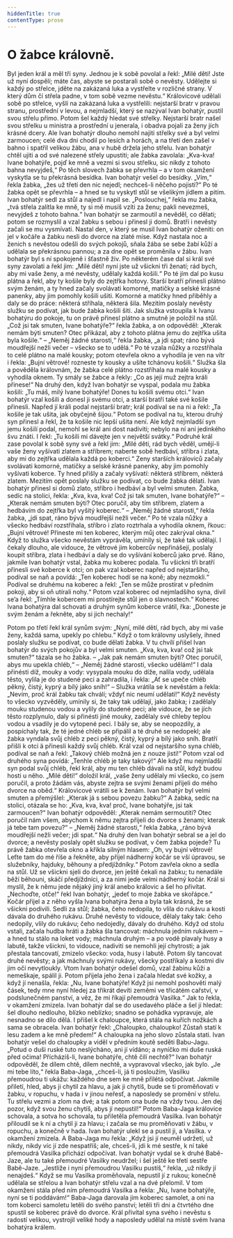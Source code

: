 ```yaml
---
hiddenTitle: true
contentType: prose
---
```


# O žabce královně.

Byl jeden král a měl tři syny. Jednou je k sobě povolal a řekl: „Milé děti! Jste už nyní dospělí; máte čas, abyste se postarali sobě o nevěsty. Udělejte si každý po střelce, jděte na zakázaná luka a vystřelte v rozličné strany. V který dům čí střela padne, v tom sobě vezme nevěstu.“ Královicové udělali sobě po střelce, vyšlí na zakázaná luka a vystřelili: nejstarší bratr v pravou stranu, prostřední v levou, a nejmladší, který se nazýval Ivan bohatýr, pustil svou střelu přímo. Potom šel každý hledat své střelky. Nejstarší bratr našel svou střelku u ministra a prostřední u jenerala, i obadva pojali za ženy jích krásné dcery. Ale Ivan bohatýr dlouho nemohl najiti střelky své a byl velmi zarmoucen; celé dva dni chodil po lesích a horách, a na třetí den zašel v bahno i spatřil velikou žábu, ana v hubě držela jeho střelu. Ivan bohatýr chtěl ujiti a od své nalezené střely upustiti; ale žabka zavolala: „Kva-kva! Ivane bohatýře, pojď ke mně a vezmi si svou střelku, sic nikdy z tohoto bahna nevyjdeš,“ Po těch slovech žabka se převrhla – a v tom okamžení vyskytla se tu překrásná besídka. Ivan bohatýr vešel do besídky. „Vím,“ řekla žabka, „žes už třetí den nic nejedl; nechceš-li něčeho pojisti?“ Po té žabka opět se převrhla – a hned se tu vyskytl stůl se všelikým jídlem a pitím. Ivan bohatýr sedl za stůl a najedl i napil se. „Poslouchej,“ řekla mu žabka, „tvá střela zalítla ke mně, ty si mě musíš vzíti za ženu; pakli nevezmeš, nevyjdeš z tohoto bahna.“ Ivan bohatýr se zarmoutil a nevěděl, co dělati; potom se rozmyslil a vzal žabku s sebou i přinesl ji domů. Bratří i nevěsty začali se mu vysmívati. Nastal den, v který se musil Ivan bohatýr oženiti: on jel v kočáře a žabku nesli do dvorce na zlaté míse. Když nastala noc a ženich s nevěstou odešli do svých pokojů, sňala žába se sebe žabí kůží a udělala se překrásnou pannou; a za dne opět se proměnila v žábu. Ivan bohatýr byl s ní spokojeně i šťastně živ. Po některém čase dal si král své syny zavolati a řekl jim: „Milé dětí! nyní jste už všickni tři ženatí; rád bych, aby mi vaše ženy, a mé nevěsty, udělaly každá košili.“ Po té jím dal po kusu plátna a řekl, aby ty košile byly do zejtřka hotovy. Starší bratří přinesli plátno svým ženám, a ty hned začaly svolávati komorné, matičky a selské krásné panenky, aby jim pomohly košili ušiti. Komorné a matičky hned přiběhly a daly se do práce: některá stříhala, některá šila. Mezitím poslaly nevěsty služku se podívat, jak bude žabka košili šiti. Jak služka vstoupila k Ivanu bohatýru do pokoje, tu on právě přinesl plátno a smutně je položil na stůl. „Což jsi tak smuten, Ivane bohatýře?“ řekla žabka, a on odpověděl: „Kterak nemám býti smuten? Otec přikázal, aby z tohoto plátna jemu do zejtřka ušita byla košile.“ – „Neměj žádné starosti,“ řekla žabka, „a jdi spat; ráno bývá moudřejší nežli večer – všecko se to udělá.“ Po té vzala nůžky a rozstříhala to celé plátno na malé kousky; potom otevřela okno a vyhodila je ven na vítr i řekla: „Bujní větrové! rozneste ty kousky a ušíte tchánovu košili.“ Služka šla a pověděla královnám, že žabka celé plátno rozstříhala na malé kousky a vyhodila oknem. Ty smály se žabce a řekly: „Co as její muž zejtra králi přinese!“ Na druhý den, když Ivan bohatýr se vyspal, podala mu žabka košili: „Tu máš, milý Ivane bohatýře! Dones tu košili svému otci.“ Ivan bohatýr vzal košili a donesl ji svému otci, a starší bratří také své košile přinesli. Napřed jí králi podal nejstarší bratr; král podíval se na ni a řekl: „Ta košile je tak ušita, jak obyčejně šijou.“ Potom se podíval na tu, kterou druhý syn přinesl a řekl, že ta košile nic lepší ušita není. Ale když nejmladší syn jemu košilí podal, nemohl se král ani dost nadiviti; nebylo na ní ani jedinkého švu znáti. I řekl: „Tu košili mi dávejte jen v největší svátky.“ Podruhé král zase povolal k sobě syny své a řekl jim: „Milé děti, rád bych věděl, umějí-li vaše ženy vyšívati zlatem a stříbrem; naberte sobě hedbáví, stříbra i zlata, aby mi do zejtřka udělala každá po koberci.“ Zeny starších královiců začaly svolávati komorné, matičky a selské krásné panenky, aby jim pomohly vyšívati koberce. Ty hned přišly a začaly vyšívatí: některá stříbrem, některá zlatem. Mezitím opět poslaly služku se podívat, co bude žabka dělati. Ivan bohatýr přinesl si domů zlato, stříbro i hedbáví a byl velmi smuten. Žabka, sedíc na stolici, řekla: „Kva, kva, kva! Což jsi tak smuten, Ivane bohatýře?“ – „Kterak nemám smuten býti? Otec poručil, aby tím stříbrem, zlatem a hedbávím do zejtřka byl vyšitý koberec.“ – „Neměj žádné starosti,“ řekla žabka, „jdi spat, ráno bývá moudřejší nežli večer.“ Po té vzala nůžky a všecko hedbáví rozstříhala, stříbro i zlato roztrhala a vyhodila oknem, řkouc: „Bujní větrové! Přineste mi ten koberec, kterým můj otec zakrýval okna.“ Když to služka všecko nevěstám vyprávěla, umínily si, že také tak udělají. I čekaly dlouho, ale vidouce, že větrové jim kobercův nepřinášejí, poslaly koupit stříbra, zlata i hedbáví a daly se do vyšívání koberců jako prvé. Ráno, jakmile Ivan bohatýr vstal, žabka mu koberec podala. Tu všickni tři bratří přinesli své koberce k otci; on pak vzal koberec napřed od nejstaršího, podíval se naň a povídá: „Ten koberec hodí se na koně; aby nezmokli.“ Podíval se druhému na koberec a řekl: „Ten se může prostírat v předním pokoji, aby si oň utírali nohy.“ Potom vzal koberec od nejmladšího syna, divil se’a řekl: „Tímhle kobercem mi prostírejte stůl jen o slavnostech.“ Koberec Ivana bohatýra dal schovati a druhým synům koberce vrátil, řka: „Doneste je svým ženám a řekněte, aby si jich nechaly!“

Potom po třetí řekl král synům svým: „Nyní, milé dětí, rád bych, aby mi vaše ženy, každá sama, upekly po chlebu.“ Když o tom královny uslyšely, ihned poslaly služku se podívat, co bude dělati žabka. V tu chvílí přišel Ivan bohatýr do svých pokojův a byl velmi smuten. „Kva, kva, kva! což jsi tak smuten?“ tázala se ho žabka. – „Jak pak nemám smuten býti? Otec poručil, abys mu upekla chléb,“ – „Neměj žádné starosti, všecko udělám!“ I dala přinésti díž, mouky a vody: vysypala mouku do díže, nalila vody, udělala těsto, vylila je do studené peci a zahradila, i řekla: „Ať se upeče chléb pěkný, čistý, kyprý a bílý jako sníh!“ – Služka vrátila se k nevěstám a řekla: „Nevím, proč král žabku tak chválí; vždyť nic neumí udělati!“ Když nevěsty to všecko vyzvěděly, umínily si, že taky tak udělají, jako žabka; i zadělaly mouku studenou vodou a vylily do studené peci; ale vidouce, že se jích těsto rozplynulo, daly si přinésti jiné mouky, zadělaly své chleby teplou vodou a vsadily je do vytopené peci. I bály se, aby se neopozdily, a pospíchaly tak, že té jedné chléb se připálil a té druhé se nedopekl; ale žabka vyndala svůj chléb z peci pěkný, čistý, kyprý a bílý jako sníh. Bratří přišli k otci ä přinesli každý svůj chléb. Král vzal od nejstaršího syna chléb, podíval se naň a řekl: „Takový chléb možná jen z nouze jisti!“ Potom vzal od druhého syna povídá: „Tenhle chléb je taky takový!“ Ale když mu nejmladší syn podal svůj chléb, řekl král, aby mu ten chléb dávali na stůl, když budou hosti u něho. „Milé děti!“ doložil král, „vaše ženy udělaly mi všecko, co jsem poručil, a proto žádám vás, abyste zejtra se svými ženami přijeli do mého dvorce na oběd.“ Královicové vrátili se k ženám. Ivan bohatýr byl velmi smuten a přemýšlel: „Kterak já s sebou povezu žabku?“ A žabka, sedíc na stolici, otázala se ho: „Kva, kva, kva! proč, Ivane bohatýře, jsi tak zarmoucen?“ Ivan bohatýr odpověděl: „Kterak nemám sermoutiti? Otec poručil nám všem, abychom k němu zejtra přijeli do dvorce s ženami; kterak já tebe tam povezu?“ – „Neměj žádné starosti,“ řekla žabka, „ráno bývá moudřejší nežli večer; jdi spat.“ Na druhý den Ivan bohatýr sebral se a jel do dvorce; a nevěsty poslaly opět služku se podívat, v čem žabka pojede? Tu právě žabka otevřela okno a křikla silným hlasem: „Oh, vy bujní větrové! Leťte tam do mé říše a řekněte, aby přijel nádherný kočár se vší úpravou, se služebníky, hajduky, běhouny a předjíždníky.“ Potom zavřela okno a sedla na stůl. Už se všickni sjeli do dvorce, jen ještě čekali na žabku; tu nenadále běží běhouni, skáčí předjíždníci, a za nimi jede velmi nádherný kočár. Král si myslil, že k němu jede nějaký jiný král anebo královic a šel ho přivítat. „Nechoďte, otče!“ řekl Ivan bohatýr, „jedeť to moje žabka ve skořápce.“ Kočár přijel a z něho vyšla Ivana bohatýra žena a byla tak krásná, že se všickni podivili. Sedli za stůl; žabka, čeho nedopila, to vlila do rukávu a kosti dávala do druhého rukávu. Druhé nevěsty to vidouce, dělaly taky tak: čeho nedopily, vlily do rukávu; čeho nedojedly, dávaly do druhého. Když od stolu vstali, začala hudba hráti a žabka šla tancovat: máchnula jedním rukávem – a hned tu stálo na loket vody; máchnula druhým – a po vodě plavaly husy a labutě, takže všickni, to vidouce, nadiviti se nemohli její chytrosti; a jak přestala tancovatí, zmizelo všecko: voda, husy i labutě. Potom šly tancovat druhé nevěsty; a jak máchnuly svými rukávy, všecky postříkaly a kostmi div jim očí nevytloukly. Vtom Ivan bohatýr odešel domů, vzal žabinu kůži a nemeškaje, spálil ji. Potom přijela jeho žena i začala hledat své kožky, a když jí nenašla, řekla: „Nu, Ivane bohatýře! Když jsi nemohl poshověti malý čásek, tedy mne nyní hledej za třikrát devíti zeměmi ve třicátém cařství, v podslunečném panství, a věz, že mi říkají přemoudrá Vasilka.“ Jak to řekla, v okamžení zmizela. Ivan bohatýr dal se do usedavého pláče a šel jí hledat: šel dlouho nedlouho, blízko neblízko; snadno se pohádka vypravuje, ale nesnadno se dílo dělá. I přišel k chaloupce, která stála na kuřích nožkách a sama se obracela. Ivan bohatýr řekl: „Chaloupko, chaloupko! Zůstaň statí k lesu zadem a ke mně předem!“ A chaloupka na jeho slovo zůstala stati. Ivan bohatýr vešel do chaloupky a viděl v předním koutě seděti Babu-Jagu. „Potud o duši ruské tuto neslýcháno, ani jí vídáno; a nyníčko mi duše ruská před očima! Přícházíš-li, Ivane bohatýře, chtě čilí nechtě?“ Ivan bohatýr odpověděl, že dílem chtě, dílem nechtě, a vypravoval všecko, jak bylo. „Je mi tebe líto,“ řekla Baba-Jaga, „chceš-li, já ti posloužím, Vasilku přemoudrou ti ukážu: každého dne sem ke mně přilétá odpočívat. Jakmile přiletí, hled, abys ji chytil za hlavu, a jak ji chytíš, bude se ti proměňovati v žabku, v ropuchu, v hada i v jinou neřesť, a naposledy se promění v střelu. Tu střelu vezmi a zlom na dvé; a tak potom ona bude na vždy tvou. Jen dej pozor, když svou ženu chytíš, abys jí nepustil!“ Potom Baba-Jaga královice schovala, a sotva ho schovala, tu přiletěla přemoudrá Vasilka. Ivan bohatýr přiloudil se k ní a chytil ji za hlavu; i začala se mu proměňovati v žábu, v ropuchu, a konečně v hada. Ivan bohatýr ulekl se a pustil ji, a Vasilka. v okamžení zmizela. A Baba-Jaga mu řekla: „Když jsi jí neuměl udržetí, už nikdy, nikdy víc jí zde nespatříš; ale, chceš-li, jdi k mé sestře, k ní také přemoudrá Vasilka přichází odpočívat. Ivan bohatýr vydal se k druhé Babě-Jaze, ale tu také přemoudré Vasilky neudržel; i šel ještě ke třetí sestře Babě-Jaze. „Jestliže i nyní přemoudrou Vasilku pustíš,“ řekla, „už nikdy jí nenajdeš.“ Když se mu Vasilka proměňovala, nepustil jí z rukou; konečně udělala se střelou a Ivan bohatýr střelu vzal a na dvé přelomil. V tom okamžení stála před ním přemoudrá Vasilka a řekla: „Nu, Ivane bohatýře, nyní se ti poddávám!“ Baba-Jaga darovala jim koberec samolet, a oni na tom koberci samoletu letěli do svého panství; letěli tři dni a čtvrtého dne spustil se koberec právě do dvorce. Král přivítal syna svého i nevěstu s radostí velikou, vystrojil veliké hody a naposledy udělal na místě svém Ivana bohatýra králem.
